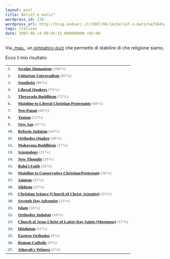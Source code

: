 ```yaml
---
layout: post
title: Belief-o-matic™
wordpress_id: 239
wordpress_url: http://blog.andvari.it/2007/06/14/belief-o-matic%e2%84%a2/
tags: italiano
date: 2007-06-14 09:45:15.000000000 +02:00
---
```

Via<a href="http://xmau.com/notiziole/archives/003176.html"> .mau.</a>, un<a href="http://www.beliefnet.com/story/76/story_7665_1.html"> simpatico quiz</a> che permette di stabilire di che religione siamo.

Ecco il mio risultato:

<!--more-->  		 <font color="#336699" face="verdana" size="2"><strong> </strong></font>
<table>
<tr>
<td><strong><font color="#336699" face="verdana" size="2"><strong>1. </strong></font></strong></td>
<td><font color="#336699" face="verdana" size="2"><strong><a href="http://www.beliefnet.com/story/80/story_8040_1.html">Secular Humanism</a> <font color="#999999" size="2"> (100%) </font></strong></font></td>
</tr>
<tr>
<td><strong><font color="#336699" face="verdana" size="2"><strong>2. </strong></font></strong></td>
<td><font color="#336699" face="verdana" size="2"><strong><a href="http://www.beliefnet.com/story/80/story_8041_1.html">Unitarian Universalism</a> <font color="#999999" size="2"> (92%) </font></strong></font></td>
</tr>
<tr>
<td><strong><font color="#336699" face="verdana" size="2"><strong>3. </strong></font></strong></td>
<td><font color="#336699" face="verdana" size="2"><strong><a href="http://www.beliefnet.com/story/80/story_8027_1.html">Nontheist</a> <font color="#999999" size="2"> (88%) </font></strong></font></td>
</tr>
<tr>
<td><strong><font color="#336699" face="verdana" size="2"><strong>4. </strong></font></strong></td>
<td><font color="#336699" face="verdana" size="2"><strong><a href="http://www.beliefnet.com/story/80/story_8038_1.html">Liberal Quakers</a> <font color="#999999" size="2"> (74%) </font></strong></font></td>
</tr>
<tr>
<td><strong><font color="#336699" face="verdana" size="2"><strong>5. </strong></font></strong></td>
<td><font color="#336699" face="verdana" size="2"><strong><a href="http://www.beliefnet.com/story/80/story_8042_1.html">Theravada Buddhism</a> <font color="#999999" size="2"> (72%) </font></strong></font></td>
</tr>
<tr>
<td><strong><font color="#336699" face="verdana" size="2"><strong>6. </strong></font></strong></td>
<td><font color="#336699" face="verdana" size="2"><strong><a href="http://www.beliefnet.com/story/80/story_8028_1.html">Mainline to Liberal Christian Protestants</a> <font color="#999999" size="2"> (60%) </font></strong></font></td>
</tr>
<tr>
<td><strong><font color="#336699" face="verdana" size="2"><strong>7. </strong></font></strong></td>
<td><font color="#336699" face="verdana" size="2"><strong><a href="http://www.beliefnet.com/story/80/story_8058_1.html">Neo-Pagan</a> <font color="#999999" size="2"> (60%) </font></strong></font></td>
</tr>
<tr>
<td><strong><font color="#336699" face="verdana" size="2"><strong>8. </strong></font></strong></td>
<td><font color="#336699" face="verdana" size="2"><strong><a href="http://www.beliefnet.com/story/80/story_8059_1.html">Taoism</a> <font color="#999999" size="2"> (51%) </font></strong></font></td>
</tr>
<tr>
<td><strong><font color="#336699" face="verdana" size="2"><strong>9. </strong></font></strong></td>
<td><font color="#336699" face="verdana" size="2"><strong><a href="http://www.beliefnet.com/story/80/story_8055_1.html">New Age</a> <font color="#999999" size="2"> (47%) </font></strong></font></td>
</tr>
<tr>
<td><strong><font color="#336699" face="verdana" size="2"><strong>10. </strong></font></strong></td>
<td><font color="#336699" face="verdana" size="2"><strong><a href="http://www.beliefnet.com/story/80/story_8054_1.html">Reform Judaism</a> <font color="#999999" size="2"> (44%) </font></strong></font></td>
</tr>
<tr>
<td><strong><font color="#336699" face="verdana" size="2"><strong>11. </strong></font></strong></td>
<td><font color="#336699" face="verdana" size="2"><strong><a href="http://www.beliefnet.com/story/80/story_8037_1.html">Orthodox Quaker</a> <font color="#999999" size="2"> (40%) </font></strong></font></td>
</tr>
<tr>
<td><strong><font color="#336699" face="verdana" size="2"><strong>12. </strong></font></strong></td>
<td><font color="#336699" face="verdana" size="2"><strong><a href="http://www.beliefnet.com/story/80/story_8045_1.html">Mahayana Buddhism</a> <font color="#999999" size="2"> (37%) </font></strong></font></td>
</tr>
<tr>
<td><strong><font color="#336699" face="verdana" size="2"><strong>13. </strong></font></strong></td>
<td><font color="#336699" face="verdana" size="2"><strong><a href="http://www.beliefnet.com/story/80/story_8057_1.html">Scientology</a> <font color="#999999" size="2"> (31%) </font></strong></font></td>
</tr>
<tr>
<td><strong><font color="#336699" face="verdana" size="2"><strong>14. </strong></font></strong></td>
<td><font color="#336699" face="verdana" size="2"><strong><a href="http://www.beliefnet.com/story/80/story_8056_1.html">New Thought</a> <font color="#999999" size="2"> (29%) </font></strong></font></td>
</tr>
<tr>
<td><strong><font color="#336699" face="verdana" size="2"><strong>15. </strong></font></strong></td>
<td><font color="#336699" face="verdana" size="2"><strong><a href="http://www.beliefnet.com/story/80/story_8051_1.html">Bahá'í Faith</a> <font color="#999999" size="2"> (26%) </font></strong></font></td>
</tr>
<tr>
<td><strong><font color="#336699" face="verdana" size="2"><strong>16. </strong></font></strong></td>
<td><font color="#336699" face="verdana" size="2"><strong><a href="http://www.beliefnet.com/story/80/story_8029_1.html">Mainline to Conservative Christian/Protestant</a> <font color="#999999" size="2"> (26%) </font></strong></font></td>
</tr>
<tr>
<td><strong><font color="#336699" face="verdana" size="2"><strong>17. </strong></font></strong></td>
<td><font color="#336699" face="verdana" size="2"><strong><a href="http://www.beliefnet.com/story/80/story_8048_1.html">Jainism</a> <font color="#999999" size="2"> (25%) </font></strong></font></td>
</tr>
<tr>
<td><strong><font color="#336699" face="verdana" size="2"><strong>18. </strong></font></strong></td>
<td><font color="#336699" face="verdana" size="2"><strong><a href="http://www.beliefnet.com/story/80/story_8049_1.html">Sikhism</a> <font color="#999999" size="2"> (25%) </font></strong></font></td>
</tr>
<tr>
<td><strong><font color="#336699" face="verdana" size="2"><strong>19. </strong></font></strong></td>
<td><font color="#336699" face="verdana" size="2"><strong><a href="http://www.beliefnet.com/story/80/story_8039_1.html">Christian Science (Church of Christ, Scientist)</a> <font color="#999999" size="2"> (23%) </font></strong></font></td>
</tr>
<tr>
<td><strong><font color="#336699" face="verdana" size="2"><strong>20. </strong></font></strong></td>
<td><font color="#336699" face="verdana" size="2"><strong><a href="http://www.beliefnet.com/story/80/story_8036_1.html">Seventh Day Adventist</a> <font color="#999999" size="2"> (23%) </font></strong></font></td>
</tr>
<tr>
<td><strong><font color="#336699" face="verdana" size="2"><strong>21. </strong></font></strong></td>
<td><font color="#336699" face="verdana" size="2"><strong><a href="http://www.beliefnet.com/story/80/story_8052_1.html">Islam</a> <font color="#999999" size="2"> (18%) </font></strong></font></td>
</tr>
<tr>
<td><strong><font color="#336699" face="verdana" size="2"><strong>22. </strong></font></strong></td>
<td><font color="#336699" face="verdana" size="2"><strong><a href="http://www.beliefnet.com/story/80/story_8053_1.html">Orthodox Judaism</a> <font color="#999999" size="2"> (18%) </font></strong></font></td>
</tr>
<tr>
<td><strong><font color="#336699" face="verdana" size="2"><strong>23. </strong></font></strong></td>
<td><font color="#336699" face="verdana" size="2"><strong><a href="http://www.beliefnet.com/story/80/story_8035_1.html">Church of Jesus Christ of Latter-Day Saints (Mormons)</a> <font color="#999999" size="2"> (17%) </font></strong></font></td>
</tr>
<tr>
<td><strong><font color="#336699" face="verdana" size="2"><strong>24. </strong></font></strong></td>
<td><font color="#336699" face="verdana" size="2"><strong><a href="http://www.beliefnet.com/story/80/story_8047_1.html">Hinduism</a> <font color="#999999" size="2"> (11%) </font></strong></font></td>
</tr>
<tr>
<td><strong><font color="#336699" face="verdana" size="2"><strong>25. </strong></font></strong></td>
<td><font color="#336699" face="verdana" size="2"><strong><a href="http://www.beliefnet.com/story/80/story_8033_1.html">Eastern Orthodox</a> <font color="#999999" size="2"> (9%) </font></strong></font></td>
</tr>
<tr>
<td><strong><font color="#336699" face="verdana" size="2"><strong>26. </strong></font></strong></td>
<td><font color="#336699" face="verdana" size="2"><strong><a href="http://www.beliefnet.com/story/80/story_8030_1.html">Roman Catholic</a> <font color="#999999" size="2"> (9%) </font></strong></font></td>
</tr>
<tr>
<td><strong><font color="#336699" face="verdana" size="2"><strong>27. </strong></font></strong></td>
<td><font color="#336699" face="verdana" size="2"><strong><a href="http://www.beliefnet.com/story/80/story_8034_1.html">Jehovah's Witness</a> <font color="#999999" size="2"> (5%)</font></strong></font></td>
</tr>
</table>
